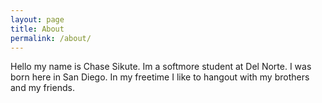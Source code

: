 ```yaml
---
layout: page
title: About
permalink: /about/
---
```


Hello my name is Chase Sikute. Im a softmore student at Del Norte. I was born here in San Diego. In my freetime I like to hangout with my brothers and my friends.
